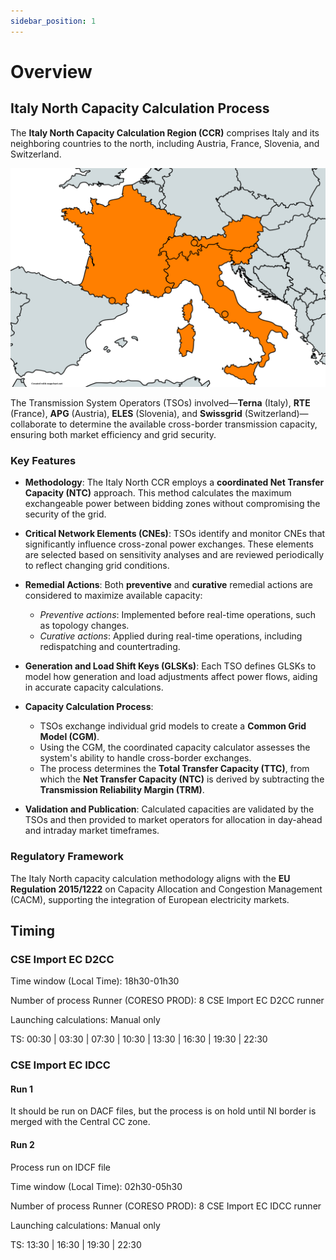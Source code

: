 ```yaml
---
sidebar_position: 1
---
```

# Overview

## Italy North Capacity Calculation Process

The **Italy North Capacity Calculation Region (CCR)** comprises Italy and its neighboring countries to the north, including Austria, France, Slovenia, and Switzerland.

![IN CCR](/img/CSE.png)

The Transmission System Operators (TSOs) involved—**Terna** (Italy), **RTE** (France), **APG** (Austria), **ELES** (Slovenia), and **Swissgrid** (Switzerland)—collaborate to determine the available cross-border transmission capacity, ensuring both market efficiency and grid security.

### Key Features

- **Methodology**: The Italy North CCR employs a **coordinated Net Transfer Capacity (NTC)** approach. This method calculates the maximum exchangeable power between bidding zones without compromising the security of the grid.

- **Critical Network Elements (CNEs)**: TSOs identify and monitor CNEs that significantly influence cross-zonal power exchanges. These elements are selected based on sensitivity analyses and are reviewed periodically to reflect changing grid conditions.

- **Remedial Actions**: Both **preventive** and **curative** remedial actions are considered to maximize available capacity:
    - *Preventive actions*: Implemented before real-time operations, such as topology changes.
    - *Curative actions*: Applied during real-time operations, including redispatching and countertrading.

- **Generation and Load Shift Keys (GLSKs)**: Each TSO defines GLSKs to model how generation and load adjustments affect power flows, aiding in accurate capacity calculations.

- **Capacity Calculation Process**:
    - TSOs exchange individual grid models to create a **Common Grid Model (CGM)**.
    - Using the CGM, the coordinated capacity calculator assesses the system's ability to handle cross-border exchanges.
    - The process determines the **Total Transfer Capacity (TTC)**, from which the **Net Transfer Capacity (NTC)** is derived by subtracting the **Transmission Reliability Margin (TRM)**.

- **Validation and Publication**: Calculated capacities are validated by the TSOs and then provided to market operators for allocation in day-ahead and intraday market timeframes.

### Regulatory Framework

The Italy North capacity calculation methodology aligns with the **EU Regulation 2015/1222** on Capacity Allocation and Congestion Management (CACM), supporting the integration of European electricity markets.


## Timing
### CSE Import EC D2CC

Time window (Local Time): 18h30-01h30

Number of process Runner (CORESO PROD): 8 CSE Import EC D2CC runner

Launching calculations: Manual only

TS: 00:30 | 03:30 | 07:30 | 10:30 | 13:30 | 16:30 | 19:30 | 22:30

### CSE Import EC IDCC

#### Run 1
It should be run on DACF files, but the process is on hold until NI border is merged with the Central CC zone. 

#### Run 2
Process run on IDCF file

Time window (Local Time): 02h30-05h30

Number of process Runner (CORESO PROD): 8 CSE Import EC IDCC runner

Launching calculations: Manual only

TS: 13:30 | 16:30 | 19:30 | 22:30
